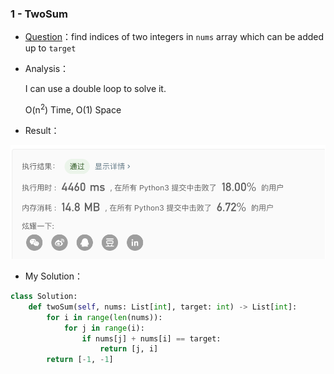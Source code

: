 

### 1 - TwoSum

+ [Question](https://leetcode-cn.com/problems/two-sum/)：find indices of two integers in `nums` array which can be added up to `target`

+ Analysis：

  I can use a double loop to solve it.

  O(n<sup>2</sup>) Time, O(1) Space

+ Result：

![image-20190814180014505](../pic/1-TwoSum.png)

+ My Solution：

```python
class Solution:
    def twoSum(self, nums: List[int], target: int) -> List[int]:
        for i in range(len(nums)):
            for j in range(i):
                if nums[j] + nums[i] == target:
                    return [j, i]
        return [-1, -1]
```

